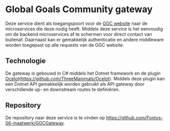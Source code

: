 # Global Goals Community gateway

Deze service dient als toegangspoort voor de [GGC website](./ggc-website.md) naar de microservices die deze nodig heeft. Middels deze service is het eenvoudig om de backend microservices af te schermen voor direct contact van buitenaf. Daarnaast kan er gemakkelijk authenticatie en andere middleware worden toegepast op alle requests van de GGC website.

## Technologie

De gateway is gebouwd in C# middels het Dotnet framework en de plugin [Ocelot](17.0.0)(https://github.com/ThreeMammals/Ocelot). Middels deze plugin kan een Dotnet API gemakkelijk worden gebruikt als API gateway door verschillende up- en downstream routes te definiëren.

## Repository

De repository naar deze service is te vinden op https://github.com/Fontys-S6-maatwerk/GGCGateway.
